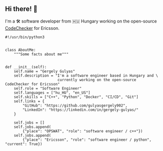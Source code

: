 ## Hi there! 👋

I'm a 🛠️ software developer from 🇭🇺 Hungary working on the open-source [CodeChecker](https://github.com/Ericsson/codechecker) for Ericsson.

```
#!/usr/bin/python3


class AboutMe:
    """Some facts about me"""


def __init__(self):
    self.name = "Gergely Gulyas"
    self.description = "I'm a software engineer based in Hungary and \
                        currently working on the open-source CodeChecker for Ericsson"
    self.role = "Software Engineer"
    self.languages = ["hu_HU", "en_US"]
    self.skills = ["C++", "Python", "Docker", "CI/CD", "Git"]
    self.links = {
        "GitHub": "https://github.com/gulyasgergely902",
        "LinkedIn": "https://linkedin.com/in/gergely-gulyas/"
    }

    self.jobs = []
    self.jobs.append(
        {"place": "OPSWAT", "role": "software engineer / c++"})
    self.jobs.append(
        {"place": "Ericsson", "role": "software engineer / python", "current": True})
        
```


<!--
**gulyasgergely902/gulyasgergely902** is a ✨ _special_ ✨ repository because its `README.md` (this file) appears on your GitHub profile.

Here are some ideas to get you started:

- 🔭 I’m currently working on ...
- 🌱 I’m currently learning ...
- 👯 I’m looking to collaborate on ...
- 🤔 I’m looking for help with ...
- 💬 Ask me about ...
- 📫 How to reach me: ...
- 😄 Pronouns: ...
- ⚡ Fun fact: ...
-->
